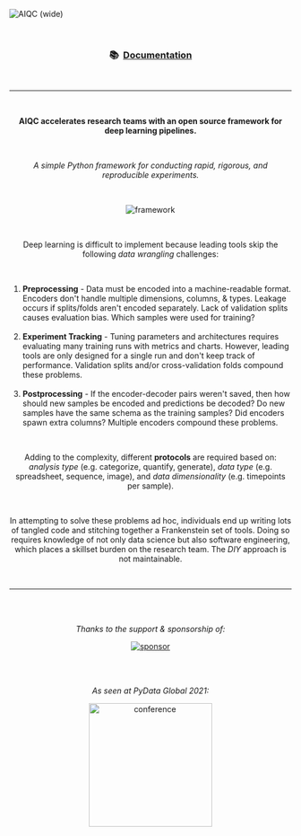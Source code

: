 <!-- This page is formatted for GitHub's markdown renderer -->
![AIQC (wide)](https://raw.githubusercontent.com/aiqc/aiqc/main/docs/images/aiqc_logo_banner_controlroom.png)

</br>
<h3 align='center'>📚&nbsp;&nbsp;<a href="https://aiqc.readthedocs.io/">Documentation</a></h3>
</br>

---

</br>

<p align='center'><b>AIQC accelerates research teams with an open source framework for deep learning pipelines.</b></p>
</br>
<p align='center'><i>A simple Python framework for conducting rapid, rigorous, and reproducible experiments.</i></p>


</br>


<p align='center'>
	<img src="https://raw.githubusercontent.com/aiqc/aiqc/main/docs/images/framework_dec1.png" alt="framework"/>
</p>

</br>

<p align='center'>
 Deep learning is difficult to implement because leading tools skip the following <i>data wrangling</i> challenges:
</p>

</br>

<ol>
	<li>
		<b>Preprocessing</b> - Data must be encoded into a machine-readable format. Encoders don't handle multiple dimensions, columns, & types. Leakage occurs if splits/folds aren't encoded separately. Lack of validation splits causes evaluation bias. Which samples were used for training?
	</li>
	</br>
	<li>
		<b>Experiment Tracking</b> - Tuning parameters and architectures requires evaluating many training runs with metrics and charts. However, leading tools are only designed for a single run and don't keep track of performance. Validation splits and/or cross-validation folds compound these problems.
	</li>
	</br>
	<li>
		<b>Postprocessing</b> - If the encoder-decoder pairs weren't saved, then how should new samples be encoded and predictions be decoded? Do new samples have the same schema as the training samples? Did encoders spawn extra columns? Multiple encoders compound these problems.
	</li>
</ol>

</br>

<p align='center'>
	Adding to the complexity, different <b>protocols</b> are required based on: <i>analysis type</i> (e.g. categorize, quantify, generate), <i>data type</i> (e.g. spreadsheet, sequence, image), and <i>data dimensionality</i> (e.g. timepoints per sample).
</p>
</br>
<p align='center'>
	In attempting to solve these problems ad hoc, individuals end up writing lots of tangled code and stitching together a Frankenstein set of tools. Doing so requires knowledge of not only data science but also software engineering, which places a skillset burden on the research team. The <i>DIY</i> approach is not maintainable.
</p>


</br>

---

</br>
</br>

<p align="center">
	<i>Thanks to the support & sponsorship of:</i>
</p>

<p align="center">
	<a href="https://wiki.python.org/psf/ScientificWG/Charter_v3">
		<img src="https://raw.githubusercontent.com/aiqc/aiqc/main/docs/images/psf_wide.png" alt="sponsor"/>
	</a>
</p>

</br>
</br>

<p align="center">
	<i>As seen at PyData Global 2021:</i>
</p>

<p align="center">
	<a href="https://pydata.org/global2021/schedule/presentation/33/aiqc-deep-learning-experiment-tracking-with-multi-dimensional-prepost-processing/" width="275" alt="PSF">
		<img src="https://raw.githubusercontent.com/aiqc/aiqc/main/docs/images/pydata_logo.png" width="220" alt="conference"/>
	</a>
</p>

